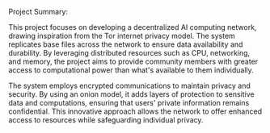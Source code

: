 Project Summary:

This project focuses on developing a decentralized AI computing network, drawing inspiration from the Tor internet privacy model. The system replicates base files across the network to ensure data availability and durability. By leveraging distributed resources such as CPU, networking, and memory, the project aims to provide community members with greater access to computational power than what's available to them individually.

The system employs encrypted communications to maintain privacy and security. By using an onion model, it adds layers of protection to sensitive data and computations, ensuring that users' private information remains confidential. This innovative approach allows the network to offer enhanced access to resources while safeguarding individual privacy.
